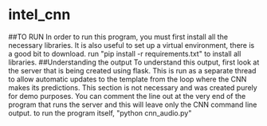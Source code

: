 # intel_cnn

##TO RUN
In order to run this program, you must first install all the necessary libraries. It is also useful to set up a virtual environment, there is a good bit to download.
run "pip install -r requirements.txt" to install all libraries. 
##Understanding the output
To understand this output, first look at the server that is being created using flask. This is run as a separate thread to allow automatic updates to the template from the loop where the CNN makes its predictions. This section is not necessary and was created purely for demo purposes. You can comment the line out at the very end of the program that runs the server and this will leave only the CNN command line output. 
to run the program itself, "python cnn_audio.py"

